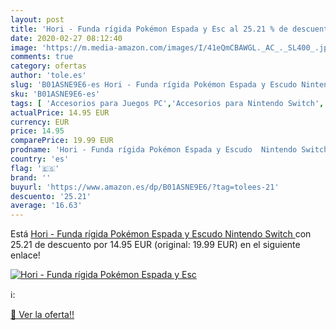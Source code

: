 ```yaml
---
layout: post
title: 'Hori - Funda rígida Pokémon Espada y Esc al 25.21 % de descuento'
date: 2020-02-27 08:12:40
image: 'https://m.media-amazon.com/images/I/41eQmCBAWGL._AC_._SL400_.jpg'
comments: true
category: ofertas
author: 'tole.es'
slug: 'B01ASNE9E6-es Hori - Funda rígida Pokémon Espada y Escudo Nintendo Switch'
sku: 'B01ASNE9E6-es'
tags: [ 'Accesorios para Juegos PC','Accesorios para Nintendo Switch','Accesorios para PlayStation 4','Almacenamiento de datos','Almacenamiento de datos externo','Discos duros externos','Electrónica','Hardware y juegos para Nintendo Switch','Hardware y juegos para PlayStation 4','Informática','Juegos y Accesorios para PC','Memoria para Nintendo Switch','Tarjetas de memoria','Tarjetas microSD','Videojuegos','Volantes para PC','nintendo', ]
actualPrice: 14.95 EUR
currency: EUR
price: 14.95
comparePrice: 19.99 EUR
prodname: 'Hori - Funda rígida Pokémon Espada y Escudo  Nintendo Switch '
country: 'es'
flag: '🇪🇸'
brand: ''
buyurl: 'https://www.amazon.es/dp/B01ASNE9E6/?tag=tolees-21'
descuento: '25.21'
average: '16.63'
---
```


Está [Hori - Funda rígida Pokémon Espada y Escudo  Nintendo Switch ](https://www.amazon.es/dp/B01ASNE9E6/?tag=tolees-21) con 25.21 de descuento por 14.95 EUR (original: 19.99 EUR) en el siguiente enlace!

[![Hori - Funda rígida Pokémon Espada y Esc](https://m.media-amazon.com/images/I/41eQmCBAWGL._AC_._SL400_.jpg)](https://www.amazon.es/dp/B01ASNE9E6/?tag=tolees-21)

ℹ️:


[🛒 Ver la oferta!!](https://www.amazon.es/dp/B01ASNE9E6/?tag=tolees-21)
